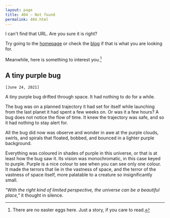 ```yaml
---
layout: page
title: 404 — Not found
permalink: 404.html
---
```


I can't find that URL. Are you sure it is right?

Try going to the [homepage](/) or check the [blog](/blog/) if that is what you are looking for.

Meanwhile, here is something to interest you.[^1]

## A tiny purple bug

`[June 24, 2021]`

A tiny purple bug drifted through space. It had nothing to do for a while.

The bug was on a planned trajectory it had set for itself while launching from the last planet it had spent a few weeks on. Or was it a few hours? A bug does not notice the flow of time. It knew the trajectory was safe, and so it had nothing to stay alert for.

All the bug did now was observe and wonder in awe at the purple clouds, swirls, and spirals that floated, bobbed, and bounced in a lighter purple background.

Everything was coloured in shades of purple in this universe, or that is at least how the bug saw it. Its vision was monochromatic, in this case keyed to purple. Purple is a nice colour to see when you can see only one colour. It made the terrors that lie in the vastness of space, and the terror of the vastness of space itself, more palatable to a creature so insignificantly small.

_"With the right kind of limited perspective, the universe can be a beautiful place,"_ it thought in silence.

[^1]: There are no easter eggs here. Just a story, if you care to read.
